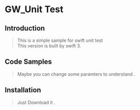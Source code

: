 
# GW_Unit Test

## Introduction

> This is a simple sample for swift unit test
<br>This version is built by swift 3.</br>

## Code Samples

> Maybe you can change some paramters  to understand .

## Installation

>Just Download it .
